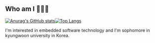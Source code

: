 ## Who am I 🤖🇰🇷
[![Anurag's GitHub stats](https://github-readme-stats.vercel.app/api?username=HarryKito&theme=synthwave)](https://github.com/anuraghazra/github-readme-stats)[![Top Langs](https://github-readme-stats.vercel.app/api/top-langs/?username=HarryKito)](https://github.com/anuraghazra/github-readme-stats)

I'm interested in embedded software technology and I'm sophomore in kyungwoon university in Korea.
